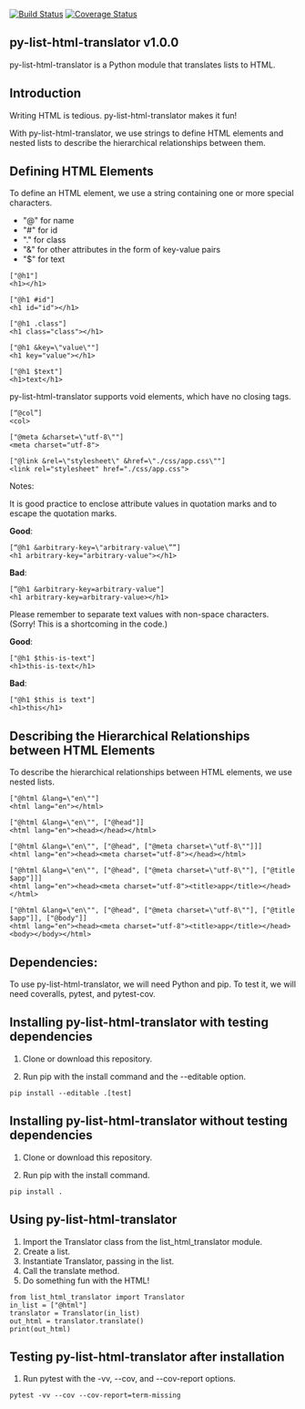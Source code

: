 [![Build Status](https://travis-ci.com/critical-path/py-list-html-translator.svg?branch=master)](https://travis-ci.com/critical-path/py-list-html-translator) [![Coverage Status](https://coveralls.io/repos/github/critical-path/py-list-html-translator/badge.svg)](https://coveralls.io/github/critical-path/py-list-html-translator)

## py-list-html-translator v1.0.0

py-list-html-translator is a Python module that translates lists to HTML.

## Introduction

Writing HTML is tedious.  py-list-html-translator makes it fun!

With py-list-html-translator, we use strings to define HTML elements and nested lists to describe the hierarchical relationships between them.

## Defining HTML Elements

To define an HTML element, we use a string containing one or more special characters.

- "@" for name 
- "#" for id 
- "." for class
- "&" for other attributes in the form of key-value pairs
- "$" for text

```
["@h1"]
<h1></h1>

["@h1 #id"]
<h1 id="id"></h1>

["@h1 .class"]
<h1 class="class"></h1>

["@h1 &key=\"value\""]
<h1 key="value"></h1>

["@h1 $text"]
<h1>text</h1>
```

py-list-html-translator supports void elements, which have no closing tags.

```
[“@col”]
<col>

["@meta &charset=\"utf-8\""]
<meta charset="utf-8">

["@link &rel=\"stylesheet\" &href=\"./css/app.css\""] 
<link rel="stylesheet" href="./css/app.css">
```

Notes:

It is good practice to enclose attribute values in quotation marks and to escape the quotation marks.

__Good__:

```
[“@h1 &arbitrary-key=\"arbitrary-value\””] 
<h1 arbitrary-key="arbitrary-value"></h1>
```

__Bad__:

```
[“@h1 &arbitrary-key=arbitrary-value"]
<h1 arbitrary-key=arbitrary-value></h1>
```

Please remember to separate text values with non-space characters.  (Sorry!  This is a shortcoming in the code.) 

__Good__:

```
["@h1 $this-is-text"]
<h1>this-is-text</h1>
```

__Bad__:

```
["@h1 $this is text"]
<h1>this</h1>
```

## Describing the Hierarchical Relationships between HTML Elements

To describe the hierarchical relationships between HTML elements, we use nested lists.

```
["@html &lang=\"en\""]
<html lang="en"></html>

["@html &lang=\"en\"", ["@head"]]
<html lang="en"><head></head></html>

["@html &lang=\"en\"", ["@head", ["@meta charset=\"utf-8\""]]]
<html lang="en"><head><meta charset="utf-8"></head></html>

["@html &lang=\"en\"", ["@head", ["@meta charset=\"utf-8\""], ["@title $app"]]]
<html lang="en"><head><meta charset="utf-8"><title>app</title></head></html>

["@html &lang=\"en\"", ["@head", ["@meta charset=\"utf-8\""], ["@title $app"]], ["@body"]]
<html lang="en"><head><meta charset="utf-8"><title>app</title></head><body></body></html>
```

## Dependencies:

To use py-list-html-translator, we will need Python and pip.  To test it, we will need coveralls, pytest, and pytest-cov.

## Installing py-list-html-translator with testing dependencies

1. Clone or download this repository.

2. Run pip with the install command and the --editable option.

```
pip install --editable .[test]
```

## Installing py-list-html-translator without testing dependencies

1. Clone or download this repository.

2. Run pip with the install command.

```
pip install .
```

## Using py-list-html-translator

1. Import the Translator class from the list_html_translator module.
2. Create a list.
3. Instantiate Translator, passing in the list.
4. Call the translate method.
5. Do something fun with the HTML!

```
from list_html_translator import Translator
in_list = ["@html"]
translator = Translator(in_list)
out_html = translator.translate()
print(out_html)
```

## Testing py-list-html-translator after installation

1. Run pytest with the -vv, --cov, and --cov-report options.

```
pytest -vv --cov --cov-report=term-missing
```
